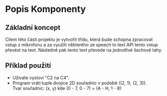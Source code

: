 # Popis Komponenty

## Základní koncept

Cílem této části projektu je vytvořit třídu, která bude schopna zpracovat vstup z mikrofonu a za využití některého ze speech to text API tento vstup převést na text.
Následně pak tento text převede na jednotlivé šachové tahy.

## Příklad použití
* Uživate vysloví "C2 na C4".
* Program vrátí tuple dvojice 2D souřadnic v podobě ((2, 1), (2, 3)).<br/>
Tvar souřadnic: (x, y) kde (0 - 7, 0 - 7) = (A - H, 1 - 8)
